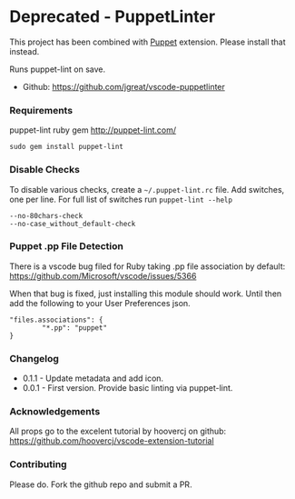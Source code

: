 # Deprecated - PuppetLinter

This project has been combined with [Puppet](https://marketplace.visualstudio.com/items?itemName=Borke.puppet) extension. Please install that instead.

Runs puppet-lint on save.

* Github: https://github.com/jgreat/vscode-puppetlinter

### Requirements
puppet-lint ruby gem http://puppet-lint.com/

```
sudo gem install puppet-lint
```

### Disable Checks
To disable various checks, create a `~/.puppet-lint.rc` file. Add switches, one per line. For full list of switches run `puppet-lint --help`

```
--no-80chars-check
--no-case_without_default-check
```

### Puppet .pp File Detection
There is a vscode bug filed for Ruby taking .pp file association by default: https://github.com/Microsoft/vscode/issues/5366

When that bug is fixed, just installing this module should work. Until then add the following to your User Preferences json.
```
"files.associations": {
        "*.pp": "puppet"
}
```

### Changelog
* 0.1.1 - Update metadata and add icon.
* 0.0.1 - First version. Provide basic linting via puppet-lint.

### Acknowledgements
All props go to the excelent tutorial by hoovercj on github:
https://github.com/hoovercj/vscode-extension-tutorial

### Contributing
Please do. Fork the github repo and submit a PR.
